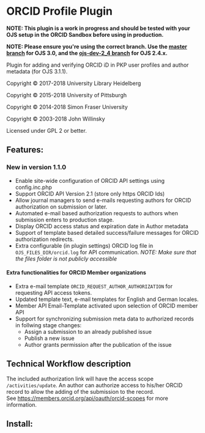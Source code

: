 # ORCID Profile Plugin

**NOTE: This plugin is a work in progress and should be tested with your OJS setup in the ORCID Sandbox before using in production.**

**NOTE: Please ensure you're using the correct branch. Use the [master branch](https://github.com/pkp/orcidProfile/tree/master) for OJS 3.0, and the [ojs-dev-2_4 branch](https://github.com/pkp/orcidProfile/tree/ojs-dev-2_4) for OJS 2.4.x.**

Plugin for adding and verifying ORCID iD in PKP user profiles and author metadata (for OJS 3.1.1).

Copyright © 2017-2018 University Library Heidelberg

Copyright © 2015-2018 University of Pittsburgh

Copyright © 2014-2018 Simon Fraser University

Copyright © 2003-2018 John Willinsky

Licensed under GPL 2 or better.

## Features:
### New in version 1.1.0
* Enable site-wide configuration of ORCID API settings using config.inc.php 
* Support ORCID API Version 2.1  (store only https ORCID Ids)
* Allow journal managers to send e-mails requesting authors for ORCID authorization on submission or later.
* Automated e-mail based authorization requests to authors when submission enters to production stage.
* Display  ORCID access status and expiration date in Author metadata
* Support of template  based  detailed success/failure messages for ORCID authorization redirects.
* Extra configurable (in plugin settings) ORCID log file in `OJS_FILES_DIR/orcid.log` for API communication. 
 *NOTE: Make sure that the files folder is not publicly accessible*
 
#### Extra functionalities for ORCID Member organizations
  
  * Extra e-mail template `ORCID_REQUEST_AUTHOR_AUTHORIZATION`  for requesting API access tokens.
  * Updated template text, e-mail templates for English and German locales. 
  * Member API Email-Template activated upon selection of ORCID member API
  * Support for synchronizing submission meta data to authorized records  in follwing stage changes:
    * Assign a submission to an already published issue
    * Publish a new issue
    * Author grants permission after the publication of the issue  
   

## Technical Workflow  description
  The included authorization link will have the access scope `/activities/update`. 
  An author can authorize access to his/her ORCID record to allow the adding of the submission to the record.  
  See https://members.orcid.org/api/oauth/orcid-scopes for more information.

  

## Install:

